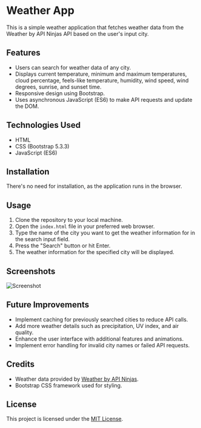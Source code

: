 # Weather App

This is a simple weather application that fetches weather data from the Weather by API Ninjas API based on the user's input city.

## Features

- Users can search for weather data of any city.
- Displays current temperature, minimum and maximum temperatures, cloud percentage, feels-like temperature, humidity, wind speed, wind degrees, sunrise, and sunset time.
- Responsive design using Bootstrap.
- Uses asynchronous JavaScript (ES6) to make API requests and update the DOM.

## Technologies Used

- HTML
- CSS (Bootstrap 5.3.3)
- JavaScript (ES6)

## Installation

There's no need for installation, as the application runs in the browser.

## Usage

1. Clone the repository to your local machine.
2. Open the `index.html` file in your preferred web browser.
3. Type the name of the city you want to get the weather information for in the search input field.
4. Press the "Search" button or hit Enter.
5. The weather information for the specified city will be displayed.

## Screenshots

![Screenshot](/path/to/screenshot.png)

## Future Improvements

- Implement caching for previously searched cities to reduce API calls.
- Add more weather details such as precipitation, UV index, and air quality.
- Enhance the user interface with additional features and animations.
- Implement error handling for invalid city names or failed API requests.

## Credits

- Weather data provided by [Weather by API Ninjas](https://rapidapi.com/community/api/weather-by-api-ninjas).
- Bootstrap CSS framework used for styling.

## License

This project is licensed under the [MIT License](LICENSE).
